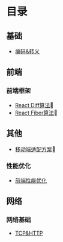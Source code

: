 # 目录
## 基础
- [编码&转义](https://github.com/xwchris/blog/issues/68)

## 前端

### 前端框架
- [React Diff算法]():bug:
- [React Fiber算法]():bug:

## 其他
- [移动端适配方案]():bug:
  

### 性能优化
- [前端性能优化](https://github.com/xwchris/blog/issues/72)

## 网络

### 网络基础
- [TCP&HTTP](https://github.com/xwchris/blog/issues/17)
